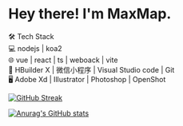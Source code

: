# Hey there! I'm MaxMap. 

<!--
**MaxMap/MaxMap** is a ✨ _special_ ✨ repository because its `README.md` (this file) appears on your GitHub profile.
-->



🛠 Tech Stack  
💻   nodejs | koa2   
🌐   vue | react | ts | weboack | vite  
🔧   HBuilder X | 微信小程序 | Visual Studio code | Git  
🖥   Adobe Xd | Illustrator | Photoshop | OpenShot  

[![GitHub Streak](https://streak-stats.demolab.com/?user=DenverCoder1)](https://git.io/streak-stats)

[![Anurag's GitHub stats](https://github-readme-stats.vercel.app/api?username=anuraghazra)](https://github.com/anuraghazra/github-readme-stats)
